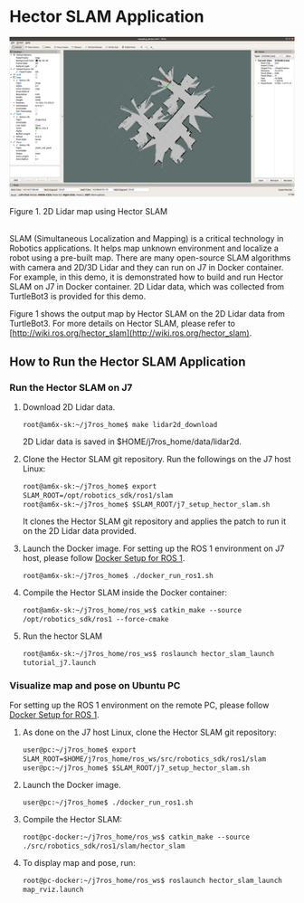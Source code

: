 Hector SLAM Application
========================

![](docs/hector_2d_map_rviz.png)
<figcaption> Figure 1. 2D Lidar map using Hector SLAM </figcaption>
<br />

SLAM (Simultaneous Localization and Mapping) is a critical technology in Robotics applications. It helps map unknown environment and localize a robot using a pre-built map. There are many open-source SLAM algorithms with camera and 2D/3D Lidar and they can run on J7 in Docker container. For example, in this demo, it is demonstrated how to build and run Hector SLAM on J7 in Docker container. 2D Lidar data, which was collected from TurtleBot3 is provided for this demo.

Figure 1 shows the output map by Hector SLAM on the 2D Lidar data from TurtleBot3. For more details on Hector SLAM, please refer to [http://wiki.ros.org/hector_slam](http://wiki.ros.org/hector_slam).

## How to Run the Hector SLAM Application

### Run the Hector SLAM on J7

1. Download 2D Lidar data.
    ```
    root@am6x-sk:~/j7ros_home$ make lidar2d_download
    ```
    2D Lidar data is saved in $HOME/j7ros_home/data/lidar2d.

2. Clone the Hector SLAM git repository. Run the followings on the J7 host Linux:
    ```
    root@am6x-sk:~/j7ros_home$ export SLAM_ROOT=/opt/robotics_sdk/ros1/slam
    root@am6x-sk:~/j7ros_home$ $SLAM_ROOT/j7_setup_hector_slam.sh
    ```
    It clones the Hector SLAM git repository and applies the patch to run it on the 2D Lidar data provided.

3. Launch the Docker image. For setting up the ROS 1 environment on J7 host, please follow [Docker Setup for ROS 1](../../docker/setting_docker_ros1.md).
    ```
    root@am6x-sk:~/j7ros_home$ ./docker_run_ros1.sh
    ```

4. Compile the Hector SLAM inside the Docker container:
    ```
    root@am6x-sk:~/j7ros_home/ros_ws$ catkin_make --source /opt/robotics_sdk/ros1 --force-cmake
    ```

5. Run the hector SLAM
    ```
    root@am6x-sk:~/j7ros_home/ros_ws$ roslaunch hector_slam_launch tutorial_j7.launch
    ```

### Visualize map and pose on Ubuntu PC

For setting up the ROS 1 environment on the remote PC, please follow [Docker Setup for ROS 1](../../docker/setting_docker_ros1.md).

1. As done on the J7 host Linux, clone the Hector SLAM git repository:
    ```
    user@pc:~/j7ros_home$ export SLAM_ROOT=$HOME/j7ros_home/ros_ws/src/robotics_sdk/ros1/slam
    user@pc:~/j7ros_home$ $SLAM_ROOT/j7_setup_hector_slam.sh
    ```

2. Launch the Docker image.
    ```
    user@pc:~/j7ros_home$ ./docker_run_ros1.sh
    ```

3. Compile the Hector SLAM:
    ```
    root@pc-docker:~/j7ros_home/ros_ws$ catkin_make --source ./src/robotics_sdk/ros1/slam/hector_slam
    ```

4. To display map and pose, run:
    ```
    root@pc-docker:~/j7ros_home/ros_ws$ roslaunch hector_slam_launch map_rviz.launch
    ```


